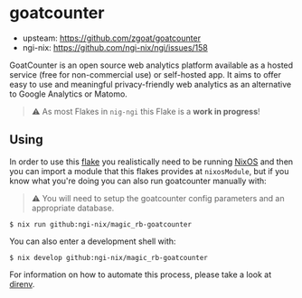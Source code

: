 # goatcounter

- upsteam: <https://github.com/zgoat/goatcounter>
- ngi-nix: <https://github.com/ngi-nix/ngi/issues/158>

GoatCounter is an open source web analytics platform available as a hosted service (free for non-commercial use) or self-hosted app. It aims to offer easy to use and meaningful privacy-friendly web analytics as an alternative to Google Analytics or Matomo.

> :warning: As most Flakes in `nig-ngi` this Flake is a **work in progress**!

## Using

In order to use this [flake](https://nixos.wiki/wiki/Flakes) you realistically need to be running [NixOS](https://nixos.org/) and then you can import a module that this flakes provides at `nixosModule`, but if you know what you're doing you can also run goatcounter manually with:

> :warning: You will need to setup the goatcounter config parameters and an appropriate database.

```
$ nix run github:ngi-nix/magic_rb-goatcounter
```

You can also enter a development shell with:

```
$ nix develop github:ngi-nix/magic_rb-goatcounter
```

For information on how to automate this process, please take a look at [direnv](https://direnv.net/).
